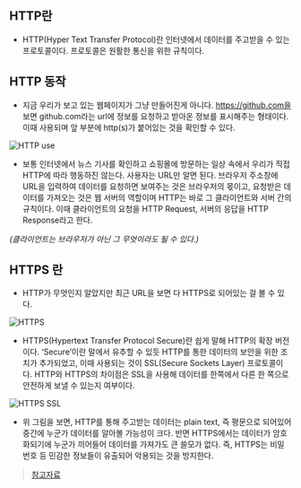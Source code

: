## HTTP란
- HTTP(Hyper Text Transfer Protocol)란 인터넷에서 데이터를 주고받을 수 있는 프로토콜이다. 프로토콜은 원활한 통신을 위한 규칙이다.

## HTTP 동작
- 지금 우리가 보고 있는 웹페이지가 그냥 만들어진게 아니다. 
https://github.com을 보면 github.com라는 url에 정보를 요청하고 받아온 정보를 표시해주는 형태이다.
이때 사용되며 앞 부분에 http(s)가 붙어있는 것을 확인할 수 있다.

![HTTP use](https://miro.medium.com/max/537/0*hW_4GS0xOBqMyPto.png)

- 보통 인터넷에서 뉴스 기사를 확인하고 쇼핑몰에 방문하는 일상 속에서 우리가 직접 HTTP에 따라 행동하진 않는다. 사용자는 URL만 알면 된다. 
브라우저 주소창에 URL을 입력하여 데이터를 요청하면 보여주는 것은 브라우저의 몫이고, 
요청받은 데이터를 가져오는 것은 웹 서버의 역할이며 HTTP는 바로 그 클라이언트와 서버 간의 규칙이다. 
이때 클라이언트의 요청을 HTTP Request, 서버의 응답을 HTTP Response라고 한다.

_(클라이언트는 브라우저가 아닌 그 무엇이라도 될 수 있다.)_

## HTTPS 란
- HTTP가 무엇인지 알았지만 최근 URL을 보면 다 HTTPS로 되어있는 걸 볼 수 있다.

![HTTPS](https://miro.medium.com/max/400/0*5R3hPxUocN2Wetyo.png)

- HTTPS(Hypertext Transfer Protocol Secure)란 쉽게 말해 HTTP의 확장 버전이다. 
‘Secure’이란 말에서 유추할 수 있듯 HTTP를 통한 데이터의 보안을 위한 조치가 추가되었고, 이때 사용되는 것이 SSL(Secure Sockets Layer) 프로토콜이다. 
HTTP와 HTTPS의 차이점은 SSL을 사용해 데이터를 한쪽에서 다른 한 쪽으로 안전하게 보낼 수 있는지 여부이다.

![HTTPS SSL](https://miro.medium.com/max/700/0*PREYLnyPRLSCTPXd.gif)

- 위 그림을 보면, HTTP를 통해 주고받는 데이터는 plain text, 즉 평문으로 되어있어 중간에 누군가 데이터를 알아볼 가능성이 크다. 
반면 HTTPS에서는 데이터가 암호화되기에 누군가 끼어들어 데이터를 가져가도 큰 쓸모가 없다. 
즉, HTTPS는 비밀번호 등 민감한 정보들이 유출되어 악용되는 것을 방지한다.

> [참고자료](https://medium.com/@lunay0ung/protocol-http%EB%9E%80-%EB%AC%B4%EC%97%87%EC%9D%BC%EA%B9%8C-84a896c5fc93)
